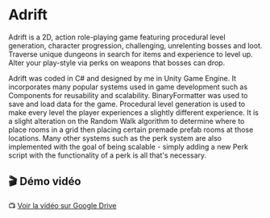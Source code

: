 # Adrift

Adrift is a 2D, action role-playing game featuring procedural level generation, character progression, challenging, unrelenting bosses and loot. Traverse unique dungeons in search for items and experience to level up. Alter your play-style via perks on weapons that bosses can drop.

Adrift was coded in C# and designed by me in Unity Game Engine. It incorporates many popular systems used in game development such as Components for reusability and scalability. BinaryFormatter was used to save and load data for the game. Procedural level generation is used to make every level the player experiences a slightly different experience. It is a slight alteration on the Random Walk algorithm to determine where to place rooms in a grid then placing certain premade prefab rooms at those locations. Many other systems such as the perk system are also implemented with the goal of being scalable - simply adding a new Perk script with the functionality of a perk is all that's necessary. 

## 🎬 Démo vidéo

📺 [Voir la vidéo sur Google Drive](https://drive.google.com/file/d/1oC84uTykcuWlnB-EpOAG7mM7dCbAwXRU/view?usp=sharing)


